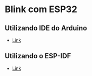 # Blink com ESP32

## Utilizando IDE do Arduino

 * [Link](https://github.com/douglaszuqueto/esp32-hello-world/tree/master/arduino-esp32)

## Utilizando o ESP-IDF

 * [Link](https://github.com/douglaszuqueto/esp32-hello-world/tree/master/esp-idf)
